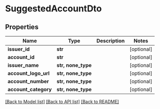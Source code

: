 # SuggestedAccountDto


## Properties
Name | Type | Description | Notes
------------ | ------------- | ------------- | -------------
**issuer_id** | **str** |  | [optional] 
**account_id** | **str** |  | [optional] 
**issuer_name** | **str, none_type** |  | [optional] 
**account_logo_url** | **str, none_type** |  | [optional] 
**account_number** | **str, none_type** |  | [optional] 
**account_category** | **str, none_type** |  | [optional] 

[[Back to Model list]](../README.md#documentation-for-models) [[Back to API list]](../README.md#documentation-for-api-endpoints) [[Back to README]](../README.md)


